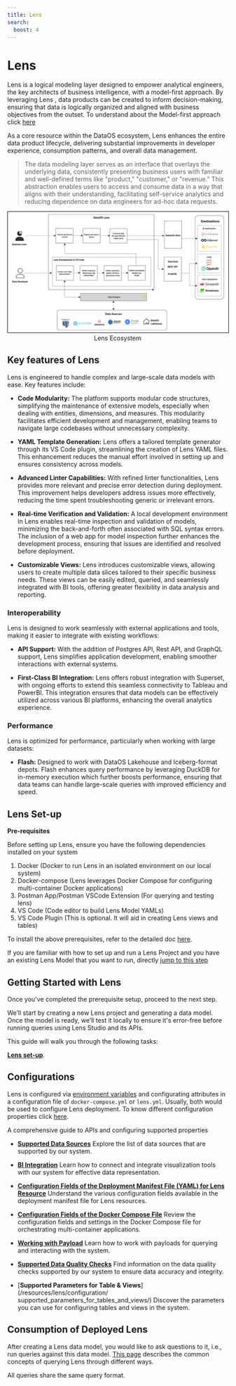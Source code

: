 ```yaml
---
title: Lens
search:
  boost: 4
---
```


# Lens

Lens  is a logical modeling layer designed to empower analytical engineers, the key architects of business intelligence, with a model-first approach. By leveraging Lens , data products can be created to inform decision-making, ensuring that data is logically organized and aligned with business objectives from the outset. To understand about the Model-first approach click [here](/resources/lens/core_concepts/)

As a core resource within the DataOS ecosystem, Lens  enhances the entire data product lifecycle, delivering substantial improvements in developer experience, consumption patterns, and overall data management.

> The data modeling layer serves as an interface that overlays the underlying data, consistently presenting business users with familiar and well-defined terms like "product," "customer," or "revenue." This abstraction enables users to access and consume data in a way that aligns with their understanding, facilitating self-service analytics and reducing dependence on data engineers for ad-hoc data requests. 

<div style="text-align: center;">
    <img src="/resources/lens/lens_diagram.jpg" alt="Untitled(5)" style="max-width: 100%; height: auto; border: 1px solid #000;">
   <figcaption>Lens Ecosystem<figcaption>
</div>

                                                    
## Key features of Lens 

Lens  is engineered to handle complex and large-scale data models with ease. Key features include:

- **Code Modularity:** The platform supports modular code structures, simplifying the maintenance of extensive models, especially when dealing with entities, dimensions, and measures. This modularity facilitates efficient development and management, enabling teams to navigate large codebases without unnecessary complexity.

- **YAML Template Generation:** Lens  offers a tailored template generator through its VS Code plugin, streamlining the creation of Lens YAML files. This enhancement reduces the manual effort involved in setting up and ensures consistency across models.

- **Advanced Linter Capabilities:** With refined linter functionalities, Lens  provides more relevant and precise error detection during deployment. This improvement helps developers address issues more effectively, reducing the time spent troubleshooting generic or irrelevant errors.

- **Real-time Verification and Validation:** A local development environment in Lens  enables real-time inspection and validation of models, minimizing the back-and-forth often associated with SQL syntax errors. The inclusion of a web app for model inspection further enhances the development process, ensuring that issues are identified and resolved before deployment.

- **Customizable Views:** Lens  introduces customizable views, allowing users to create multiple data slices tailored to their specific business needs. These views can be easily edited, queried, and seamlessly integrated with BI tools, offering greater flexibility in data analysis and reporting.

### **Interoperability**

Lens  is designed to work seamlessly with external applications and tools, making it easier to integrate with existing workflows:

- **API Support:** With the addition of Postgres API, Rest API, and GraphQL support, Lens  simplifies application development, enabling smoother interactions with external systems.

- **First-Class BI Integration:** Lens  offers robust integration with Superset, with ongoing efforts to extend this seamless connectivity to Tableau and PowerBI. This integration ensures that data models can be effectively utilized across various BI platforms, enhancing the overall analytics experience.

### **Performance**

Lens  is optimized for performance, particularly when working with large datasets:

- **Flash:**  Designed to work with DataOS Lakehouse and Iceberg-format depots. Flash enhances query performance by leveraging DuckDB for in-memory execution which further boosts performance, ensuring that data teams can handle large-scale queries with improved efficiency and speed.

## Lens Set-up

**Pre-requisites**

Before setting up Lens, ensure you have the following dependencies installed on your system

1. Docker  (Docker to run Lens in an isolated environment on our local system)
2. Docker-compose  (Lens leverages Docker Compose for configuring multi-container Docker applications)
3. Postman App/Postman VSCode Extension (For querying and testing lens)
4. VS Code (Code editor to build Lens Model YAMLs)
5. VS Code Plugin (This is optional. It will aid in creating Lens views and tables)

To install the above prerequisites, refer to the detailed doc [here](/resources/lens/installing_prerequisites/).


If you are familiar with how to set up and run a Lens Project and you have an existing Lens Model that you want to run, directly [jump to this step](/resources/lens/#getting-started-with-lens)


## Getting Started with Lens

Once you've completed the prerequisite setup, proceed to the next step.

We’ll start by creating a new Lens project and generating a data model. Once the model is ready, we’ll test it locally to ensure it's error-free before running queries using Lens Studio and its APIs.

This guide will walk you through the following tasks:

[**Lens set-up**](/resources/lens/local_setup/).



## Configurations

Lens is configured via [environment variables](/resources/lens/data_sources/) and configurating attributes in a configuration file of `docker-compose.yml` or `lens.yml`. Usually, both would be used to configure Lens deployment. To know different configuration properties click [here](/resources/lens/configuration/).

A comprehensive guide to APIs and configuring supported properties

- [**Supported Data Sources**](/resources/lens/configuration/data_sources/)
    Explore the list of data sources that are supported by our system.

- [**BI Integration**](/resources/lens/configuration/bi_integration/)
    Learn how to connect and integrate visualization tools with our system for effective data representation.

- [**Configuration Fields of the Deployment Manifest File (YAML) for Lens Resource**](/resources/lens/configuration/lens_manifest_attributes/)
    Understand the various configuration fields available in the deployment manifest file for Lens resources.

- [**Configuration Fields of the Docker Compose File**](/resources/lens/configuration/docker_compose_manifest_attributes/)
    Review the configuration fields and settings in the Docker Compose file for orchestrating multi-container applications.

- [**Working with Payload**](/resources/lens/configuration/working_with_payload/)
    Learn how to work with payloads for querying and interacting with the system.

- [**Supported Data Quality Checks**](/resources/lens/configuration/supported_data_quality_checks/)
    Find information on the data quality checks supported by our system to ensure data accuracy and integrity.

- [**Supported Parameters for Table & Views**](/resources/lens/configuration/  supported_parameters_for_tables_and_views/)
    Discover the parameters you can use for configuring tables and views in the system.



## Consumption of Deployed Lens

After creating a Lens data model, you would like to ask questions to it, i.e., run queries against this data model. [This page](/resources/lens/consumption_of_deployed_lens/) describes the common concepts of querying Lens through different ways.

All queries share the same query format.








